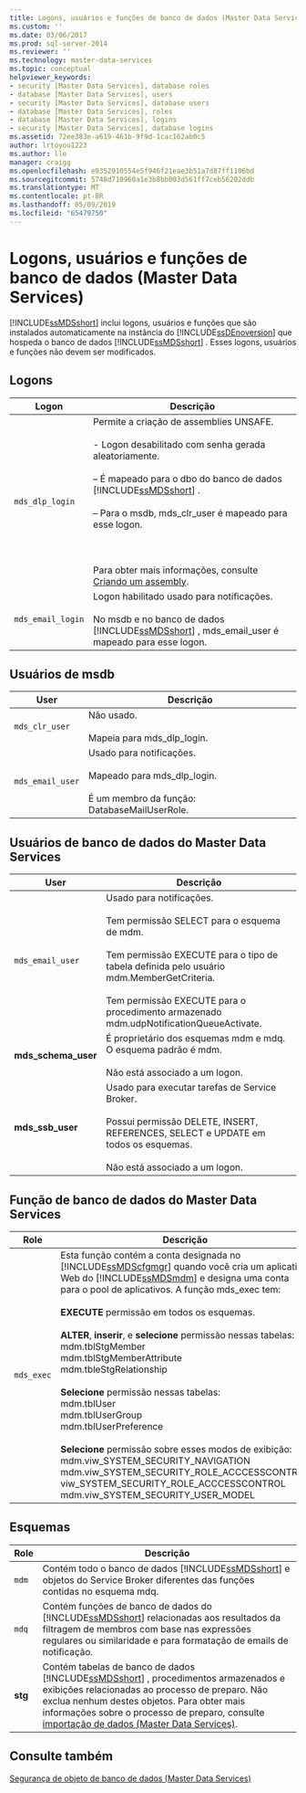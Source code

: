```yaml
---
title: Logons, usuários e funções de banco de dados (Master Data Services) | Microsoft Docs
ms.custom: ''
ms.date: 03/06/2017
ms.prod: sql-server-2014
ms.reviewer: ''
ms.technology: master-data-services
ms.topic: conceptual
helpviewer_keywords:
- security [Master Data Services], database roles
- database [Master Data Services], users
- security [Master Data Services], database users
- database [Master Data Services], roles
- database [Master Data Services], logins
- security [Master Data Services], database logins
ms.assetid: 72ee383e-a619-461b-9f9d-1cac162ab0c5
author: lrtoyou1223
ms.author: lle
manager: craigg
ms.openlocfilehash: e9352910554e5f946f21eae3b51a7d87ff1106bd
ms.sourcegitcommit: 5748d710960a1e3b8bb003d561ff7ceb56202ddb
ms.translationtype: MT
ms.contentlocale: pt-BR
ms.lasthandoff: 05/09/2019
ms.locfileid: "65479750"
---
```

# <a name="database-logins-users-and-roles-master-data-services"></a>Logons, usuários e funções de banco de dados (Master Data Services)
  [!INCLUDE[ssMDSshort](../includes/ssmdsshort-md.md)] inclui logons, usuários e funções que são instalados automaticamente na instância do [!INCLUDE[ssDEnoversion](../includes/ssdenoversion-md.md)] que hospeda o banco de dados [!INCLUDE[ssMDSshort](../includes/ssmdsshort-md.md)] . Esses logons, usuários e funções não devem ser modificados.  
  
## <a name="logins"></a>Logons  
  
|Logon|Descrição|  
|-----------|-----------------|  
|`mds_dlp_login`|Permite a criação de assemblies UNSAFE.<br /><br /> - Logon desabilitado com senha gerada aleatoriamente.<br /><br /> – É mapeado para o dbo do banco de dados [!INCLUDE[ssMDSshort](../includes/ssmdsshort-md.md)] .<br /><br /> – Para o msdb, mds_clr_user é mapeado para esse logon.<br /><br /> <br /><br /> Para obter mais informações, consulte [Criando um assembly](../relational-databases/clr-integration/assemblies/creating-an-assembly.md).|  
|`mds_email_login`|Logon habilitado usado para notificações.<br /><br /> No msdb e no banco de dados [!INCLUDE[ssMDSshort](../includes/ssmdsshort-md.md)] , mds_email_user é mapeado para esse logon.|  
  
## <a name="msdb-users"></a>Usuários de msdb  
  
|User|Descrição|  
|----------|-----------------|  
|`mds_clr_user`|Não usado.<br /><br /> Mapeia para mds_dlp_login.|  
|`mds_email_user`|Usado para notificações.<br /><br /> Mapeado para mds_dlp_login.<br /><br /> É um membro da função: DatabaseMailUserRole.|  
  
## <a name="master-data-services-database-users"></a>Usuários de banco de dados do Master Data Services  
  
|User|Descrição|  
|----------|-----------------|  
|`mds_email_user`|Usado para notificações.<br /><br /> Tem permissão SELECT para o esquema de mdm.<br /><br /> Tem permissão EXECUTE para o tipo de tabela definida pelo usuário mdm.MemberGetCriteria.<br /><br /> Tem permissão EXECUTE para o procedimento armazenado mdm.udpNotificationQueueActivate.|  
|**mds_schema_user**|É proprietário dos esquemas mdm e mdq. O esquema padrão é mdm.<br /><br /> Não está associado a um logon.|  
|**mds_ssb_user**|Usado para executar tarefas de Service Broker.<br /><br /> Possui permissão DELETE, INSERT, REFERENCES, SELECT e UPDATE em todos os esquemas.<br /><br /> Não está associado a um logon.|  
  
## <a name="master-data-services-database-role"></a>Função de banco de dados do Master Data Services  
  
|Role|Descrição|  
|----------|-----------------|  
|`mds_exec`|Esta função contém a conta designada no [!INCLUDE[ssMDScfgmgr](../includes/ssmdscfgmgr-md.md)] quando você cria um aplicativo Web do [!INCLUDE[ssMDSmdm](../includes/ssmdsmdm-md.md)] e designa uma conta para o pool de aplicativos. A função mds_exec tem:<br /><br /> **EXECUTE** permissão em todos os esquemas.<br /><br /> **ALTER**, **inserir**, e **selecione** permissão nessas tabelas:<br />mdm.tblStgMember<br />mdm.tblStgMemberAttribute<br />mdm.tbleStgRelationship<br /><br /> **Selecione** permissão nessas tabelas:<br />mdm.tblUser<br />mdm.tblUserGroup<br />mdm.tblUserPreference<br /><br /> **Selecione** permissão sobre esses modos de exibição:<br />mdm.viw_SYSTEM_SECURITY_NAVIGATION<br />mdm.viw_SYSTEM_SECURITY_ROLE_ACCCESSCONTROL<br />viw_SYSTEM_SECURITY_ROLE_ACCCESSCONTROL<br />mdm.viw_SYSTEM_SECURITY_USER_MODEL|  
  
## <a name="schemas"></a>Esquemas  
  
|Role|Descrição|  
|----------|-----------------|  
|`mdm`|Contém todo o banco de dados [!INCLUDE[ssMDSshort](../includes/ssmdsshort-md.md)] e objetos do Service Broker diferentes das funções contidas no esquema mdq.|  
|`mdq`|Contém funções de banco de dados do [!INCLUDE[ssMDSshort](../includes/ssmdsshort-md.md)] relacionadas aos resultados da filtragem de membros com base nas expressões regulares ou similaridade e para formatação de emails de notificação.|  
|**stg**|Contém tabelas de banco de dados [!INCLUDE[ssMDSshort](../includes/ssmdsshort-md.md)] , procedimentos armazenados e exibições relacionadas ao processo de preparo. Não exclua nenhum destes objetos. Para obter mais informações sobre o processo de preparo, consulte [importação de dados &#40;Master Data Services&#41;](overview-importing-data-from-tables-master-data-services.md).|  
  
## <a name="see-also"></a>Consulte também  
 [Segurança de objeto de banco de dados &#40;Master Data Services&#41;](../../2014/master-data-services/database-object-security-master-data-services.md)  
  
  
